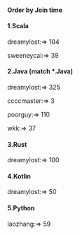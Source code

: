 #### Order by Join time
#### 1.Scala
dreamylost:=> 104

sweeneycai:=> 39

#### 2.Java (match *.Java)
dreamylost:=> 325

ccccmaster:=> 3

poorguy:=> 110

wkk:=> 37

#### 3.Rust
dreamylost:=> 100

#### 4.Kotlin
dreamylost:=> 50

#### 5.Python
laozhang:=> 59

